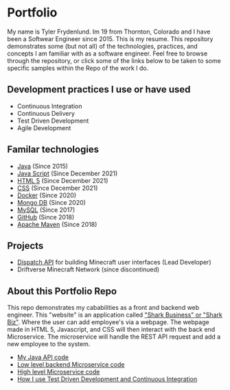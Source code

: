 # Portfolio
My name is Tyler Frydenlund. Im 19 from Thornton, Colorado and I have been a Softwear Engineer since 2015. This is my resume. This repository demonstrates some (but not all) of the technologies, practices, and concepts I am familiar with as a software engineer. Feel free to browse through the repository, or click some of the links below to be taken to some specific samples within the Repo of the work I do.

## Development practices I use or have used
- Continuous Integration
- Continuous Delivery
- Test Driven Development
- Agile Development

## Familar technologies
- [Java](https://www.java.com/en/download/help/whatis_java.html) (Since 2015)
- [Java Script](https://www.javascript.com/) (Since December 2021)
- [HTML 5](https://en.wikipedia.org/wiki/HTML5) (Since December 2021)
- [CSS](https://en.wikipedia.org/wiki/CSS) (Since December 2021)
- [Docker](https://www.docker.com/resources/what-container) (Since 2020)
- [Mongo DB](https://www.mongodb.com/) (Since 2020)
- [MySQL](https://www.mysql.com/why-mysql/) (Since 2017)
- [GitHub](https://github.com/about) (Since 2018)
- [Apache Maven](https://maven.apache.org/what-is-maven.html) (Since 2018)

## Projects
- [Dispatch API](https://github.com/Driftverse/Dispatch-API) for building Minecraft user interfaces (Lead Developer)
- Driftverse Minecraft Network (since discontinued)

## About this Portfolio Repo

This repo demonstrates my cababilities as a front and backend web engineer. This "website" is an application called ["Shark Business" or "Shark Biz"](https://www.youtube.com/watch?v=oSuCu6vquno). Where the user can add employee's via a webpage. The webpage made in HTML 5, Javascript, and CSS will then interact with the back end Microservice. The microservice will handle the REST API request and add a new employee to the system.

- [My Java API code](https://github.com/TylerFrydenlund/portfolio/tree/master/src/main/java/biz/shark/api)
- [Low level backend Microservice code](https://github.com/TylerFrydenlund/portfolio/tree/master/src/main/java/biz/shark/impl)
- [High level Microservice code](https://github.com/TylerFrydenlund/portfolio/tree/master/src/main/java/biz/shark/app)
- [How I use Test Driven Development and Continuous Integration](https://github.com/TylerFrydenlund/portfolio/tree/master/src/test/java/biz/shark)
